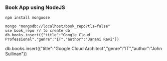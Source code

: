 ### Book App using NodeJS
    npm install mongoose

    mongo "mongodb://localhost/book_repo?tls=false"
    use book_repo // to create db
    db.books.insert({"title":"Google Cloud Professional","genre":"IT","author":"Janani Ravi"})
   db.books.insert({"title":"Google Cloud Architect","genre":"IT","author":"John Sullinan"})

